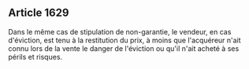 Article 1629
----
Dans le même cas de stipulation de non-garantie, le vendeur, en cas d'éviction,
est tenu à la restitution du prix, à moins que l'acquéreur n'ait connu lors de
la vente le danger de l'éviction ou qu'il n'ait acheté à ses périls et risques.
